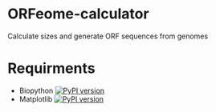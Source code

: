 # ORFeome-calculator
Calculate sizes and generate ORF sequences from genomes
# Requirments
- Biopython [![PyPI version](https://badge.fury.io/py/biopython.svg)](https://badge.fury.io/py/biopython)
- Matplotlib  [![PyPI version](https://badge.fury.io/py/matplotlib.svg)](https://badge.fury.io/py/matplotlib)
